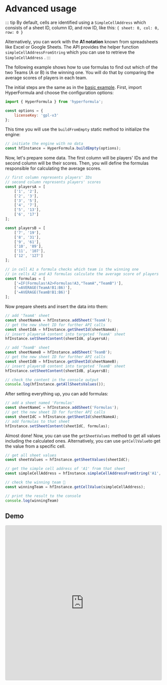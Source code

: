 # Advanced usage

::: tip
By default, cells are identified using a `SimpleCellAddress` which
consists of a sheet ID, column ID, and row ID, like
this: `{ sheet: 0, col: 0, row: 0 }`

Alternatively, you can work with the **A1 notation** known from
spreadsheets like Excel or Google Sheets. The API provides the helper
function `simpleCellAddressFromString` which you can use to
retrieve the `SimpleCellAddress` .
:::

The following example shows how to use formulas to find out which of
the two Teams (A or B) is the winning one. You will do that by
comparing the average scores of players in each team.

The initial steps are the same as in the
[basic example](basic-usage.md). First, import HyperFormula and choose
the configuration options:

```javascript
import { HyperFormula } from 'hyperformula';

const options = {
    licenseKey: 'gpl-v3'
};
```

This time you will use the `buildFromEmpty` static method to
initialize the engine:

```javascript
// initiate the engine with no data
const hfInstance = HyperFormula.buildEmpty(options);
```

Now, let's prepare some data. The first column will be players'
IDs and the second column will be their scores. Then, you will
define the formulas responsible for calculating the average scores.

```javascript
// first column represents players' IDs
// second column represents players' scores
const playersA = [
    ['1', '2'],
    ['2', '3'],
    ['3', '5'],
    ['4', '7'],
    ['5', '13'],
    ['6', '17']
];

const playersB = [
    ['7', '19'],
    ['8', '31'],
    ['9', '61'],
    ['10', '89'],
    ['11', '107'],
    ['12', '127']
];

// in cell A1 a formula checks which team is the winning one
// in cells A2 and A3 formulas calculate the average score of players
const formulas = [
    ['=IF(Formulas!A2>Formulas!A3,"TeamA","TeamB")'],
    ['=AVERAGE(TeamA!B1:B6)'],
    ['=AVERAGE(TeamB!B1:B6)']
];
```

Now prepare sheets and insert the data into them:

```javascript
// add 'TeamA' sheet
const sheetNameA = hfInstance.addSheet('TeamA');
// get the new sheet ID for further API calls
const sheetIdA = hfInstance.getSheetId(sheetNameA);
// insert playersA content into targeted 'TeamA' sheet
hfInstance.setSheetContent(sheetIdA, playersA);

// add 'TeamB' sheet
const sheetNameB = hfInstance.addSheet('TeamB');
// get the new sheet ID for further API calls
const sheetIdB = hfInstance.getSheetId(sheetNameB);
// insert playersB content into targeted 'TeamB' sheet
hfInstance.setSheetContent(sheetIdB, playersB);

// check the content in the console output
console.log(hfInstance.getAllSheetsValues());
```

After setting everything up, you can add formulas:

```javascript
// add a sheet named 'Formulas'
const sheetNameC = hfInstance.addSheet('Formulas');
// get the new sheet ID for further API calls
const sheetIdC = hfInstance.getSheetId(sheetNameA);
// add formulas to that sheet
hfInstance.setSheetContent(sheetIdC, formulas);
```

Almost done! Now, you can use the `getSheetValues` method to get all
values including the calculated ones. Alternatively, you can use
`getCellValue`to get the value from a specific cell.

```javascript
// get all sheet values 
const sheetValues = hfInstance.getSheetValues(sheetIdC);

// get the simple cell address of 'A1' from that sheet
const simpleCellAddress = hfInstance.simpleCellAddressFromString('A1', sheetIdC);

// check the winning team 🎉
const winningTeam = hfInstance.getCellValue(simpleCellAddress);

// print the result to the console
console.log(winningTeam)
```

## Demo

<iframe
     src="https://codesandbox.io/embed/github/handsontable/hyperformula-demos/tree/2.2.x/advanced-usage?autoresize=1&fontsize=11&hidenavigation=1&theme=light&view=preview"
     style="width:100%; height:500px; border:0; border-radius: 4px; overflow:hidden;"
     title="handsontable/hyperformula-demos: advanced-usage"
     allow="accelerometer; ambient-light-sensor; camera; encrypted-media; geolocation; gyroscope; hid; microphone; midi; payment; usb; vr; xr-spatial-tracking"
     sandbox="allow-autoplay allow-forms allow-modals allow-popups allow-presentation allow-same-origin allow-scripts"
   ></iframe>
